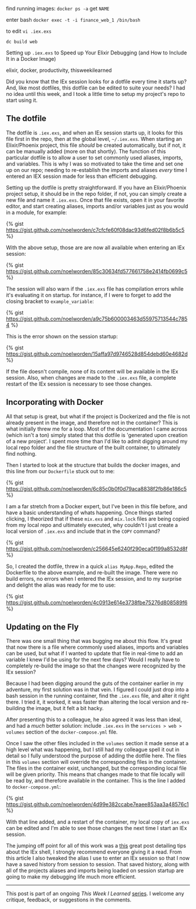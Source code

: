 find running images:
`docker ps -a`
    get `NAME`

enter bash 
`docker exec -t -i finance_web_1 /bin/bash`

to edit
`vi .iex.exs`

`dc build web`

Setting up `.iex.exs` to Speed up Your Elixir Debugging (and How to Include It in a Docker Image)

elixir, docker, productivity, thisweekilearned


Did you know that the IEx session looks for a dotfile every time it starts up? And, like most dotfiles, this dotfile can be edited to suite your needs? I had no idea until this week, and I took a little time to setup my project's repo to start using it. 


## The dotfile ##

The dotfile is `.iex.exs`, and when an IEx session starts up, it looks for this file first in the repo, then at the global level, `~/.iex.exs`. When starting an Elixir/Phoenix project, this file _should_ be created automatically, but if not, it can be manually added (more on that shortly). The function of this particular dotfile is to allow a user to set commonly used aliases, imports, and variables. This is why I was so motivated to take the time and set one up on our repo;  needing to re-establish the imports and aliases _every_ time I entered an IEX session made for less than efficient debugging.

Setting up the dotfile is pretty straightforward. If you have an Elixir/Phoenix project setup, it should be in the repo folder, if not, you can simply create a new file and name it `.iex.exs`. Once that file exists, open it in your favorite editor, and start creating aliases, imports and/or variables just as you would in a module, for example:

{% gist https://gist.github.com/noelworden/c7cfcfe60f08dac93d6fed02f8b6b5c5 %}

With the above setup, those are are now all available when entering an IEx session:

{% gist https://gist.github.com/noelworden/85c30634fd577661758e2414fb0699c5 %}

The session will also warn if the `.iex.exs` file has compilation errors while it's evaluating it on startup. for instance, if I were to forget to add the closing bracket to `example_variable`:

{% gist https://gist.github.com/noelworden/a9c75b600003463d55975713544c7854 %}

This is the error shown on the session startup:

{% gist https://gist.github.com/noelworden/15affa97d9746528d854debd60e4682d %}

If the file doesn't compile, none of its content will be available in the IEx session. Also, when changes are made to the `.iex.exs` file, a complete restart of the IEx session is necessary to see those changes. 


## Incorporating with Docker ##

All that setup is great, but what if the project is Dockerized and the file is not already present in the image, and therefore not in the container? This is what initially threw me for a loop. Most of the documentation I came across (which isn't a ton) simply stated that this dotfile is 'generated upon creation of a new project'. I spent more time than I'd like to admit digging around my local repo folder and the file structure of the built container, to ultimately find nothing.

Then I started to look at the structure that builds the docker images, and this line from our `Dockerfile` stuck out to me:

{% gist https://gist.github.com/noelworden/6c85c0b0f0d79aca8838f2fb86e186c5 %}

I am a far stretch from a Docker expert, but I've been in this file before, and have a basic understanding of whats happening. Once things started clicking, I theorized that if these `mix.exs` and `mix.lock` files are being copied from my local repo and ultimately executed, why couldn't I just create a local version of `.iex.exs` and include that in the `COPY` command?

{% gist https://gist.github.com/noelworden/c256645e6240f290eca0f199a8532d8f %}

So, I created the dotfile, threw in a quick `alias MyApp.Repo`, edited the Dockerfile to the above example, and re-built the image. There were no build errors, no errors when I entered the IEx session, and to my surprise and delight the alias was ready for me to use:

{% gist https://gist.github.com/noelworden/4c0913e614e3738fbe75276d808589f6 %}


## Updating on the Fly ##

There was one small thing that was bugging me about this flow. It's great that now there is a file where commonly used aliases, imports and variables can be used, but what if I wanted to update that file in real-time to add an variable I knew I'd be using for the next few days? Would I really have to completely re-build the image so that the changes were recognized by the IEx session?

Because I had been digging around the guts of the container earlier in my adventure, my first solution was in that vein. I figured I could just drop into a bash session in the running container, find the `.iex.exs` file, and alter it right there. I tried it, it worked, it was faster than altering the local version and re-building the image, but it felt a bit hacky. 

After presenting this to a colleague, he also agreed it was less than ideal, and had a _much_ better solution: include `.iex.exs` in the `services > web > volumes` section of the `docker-compose.yml` file.  

Once I saw the other files included in the `volumes` section it made sense at a high level what was happening, but I still had my colleague spell it out in detail so I fully understood the purpose of adding the dotfile here. The files in this `volumes` section will override the corresponding files in the container. The files in the container exist, unchanged, but the corresponding local file will be given priority. This means that changes made to that file locally will be read by, and therefore available in the container. This is the line I added to `docker-compose.yml`:

{% gist https://gist.github.com/noelworden/4d99e382ccabe7eaee853aa3a48576c1 %}

With that line added, and a restart of the container, my local copy of `iex.exs` can be edited and I'm able to see those changes the next time I start an IEx session.

The jumping off point for all of this work was a [this](https://itnext.io/a-collection-of-tips-for-elixirs-interactive-shell-iex-bff5e177405b) great post detailing tips about the IEx shell, I strongly recommend everyone giving it a read. From this article I also tweaked the alias I use to enter an IEx session so that I now have a saved history from session to session. That saved history, along with all of the projects aliases and imports being loaded on session startup are going to make my debugging life much more efficient. 

------

This post is part of an ongoing *This Week I Learned* [series](https://dev.to/noelworden/beginning-of-a-blog-series-5aj3). I welcome any critique, feedback, or suggestions in the comments.
